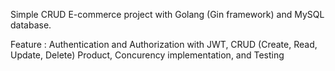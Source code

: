 Simple CRUD E-commerce project with Golang (Gin framework) and MySQL database. 

Feature : Authentication and Authorization with JWT, CRUD (Create, Read, Update, Delete) Product, Concurency implementation, and Testing
